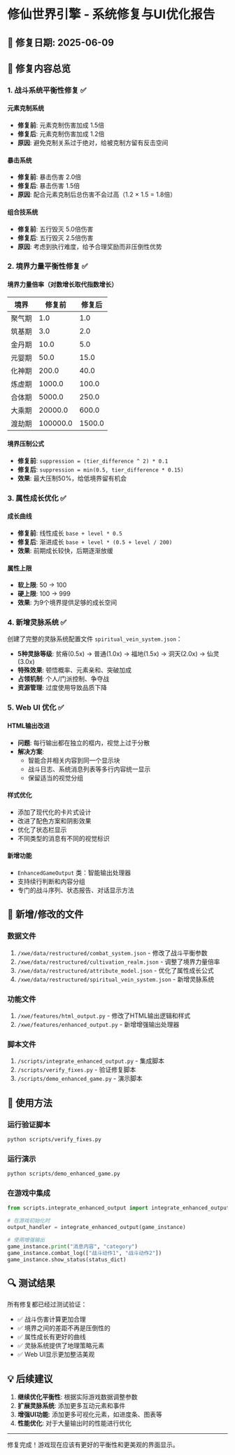 # 修仙世界引擎 - 系统修复与UI优化报告

## 📅 修复日期: 2025-06-09

## 🔧 修复内容总览

### 1. 战斗系统平衡性修复 ✅

#### 元素克制系统
- **修复前**: 元素克制伤害加成 1.5倍
- **修复后**: 元素克制伤害加成 1.2倍
- **原因**: 避免克制关系过于绝对，给被克制方留有反击空间

#### 暴击系统
- **修复前**: 暴击伤害 2.0倍
- **修复后**: 暴击伤害 1.5倍
- **原因**: 配合元素克制后总伤害不会过高（1.2 × 1.5 = 1.8倍）

#### 组合技系统
- **修复前**: 五行毁灭 5.0倍伤害
- **修复后**: 五行毁灭 2.5倍伤害
- **原因**: 考虑到执行难度，给予合理奖励而非压倒性优势

### 2. 境界力量平衡性修复 ✅

#### 境界力量倍率（对数增长取代指数增长）
| 境界 | 修复前 | 修复后 |
|------|--------|--------|
| 聚气期 | 1.0 | 1.0 |
| 筑基期 | 3.0 | 2.0 |
| 金丹期 | 10.0 | 5.0 |
| 元婴期 | 50.0 | 15.0 |
| 化神期 | 200.0 | 40.0 |
| 炼虚期 | 1000.0 | 100.0 |
| 合体期 | 5000.0 | 250.0 |
| 大乘期 | 20000.0 | 600.0 |
| 渡劫期 | 100000.0 | 1500.0 |

#### 境界压制公式
- **修复前**: `suppression = (tier_difference ^ 2) * 0.1`
- **修复后**: `suppression = min(0.5, tier_difference * 0.15)`
- **效果**: 最大压制50%，给低境界留有机会

### 3. 属性成长优化 ✅

#### 成长曲线
- **修复前**: 线性成长 `base + level * 0.5`
- **修复后**: 渐进成长 `base + level * (0.5 + level / 200)`
- **效果**: 前期成长较快，后期逐渐放缓

#### 属性上限
- **软上限**: 50 → 100
- **硬上限**: 100 → 999
- **效果**: 为9个境界提供足够的成长空间

### 4. 新增灵脉系统 ✅

创建了完整的灵脉系统配置文件 `spiritual_vein_system.json`：

- **5种灵脉等级**: 贫瘠(0.5x) → 普通(1.0x) → 福地(1.5x) → 洞天(2.0x) → 仙灵(3.0x)
- **特殊效果**: 顿悟概率、元素亲和、突破加成
- **占领机制**: 个人/门派控制、争夺战
- **资源管理**: 过度使用导致品质下降

### 5. Web UI 优化 ✅

#### HTML输出改进
- **问题**: 每行输出都在独立的框内，视觉上过于分散
- **解决方案**:
  - 智能合并相关内容到同一个显示块
  - 战斗日志、系统消息列表等多行内容统一显示
  - 保留适当的视觉分组

#### 样式优化
- 添加了现代化的卡片式设计
- 改进了配色方案和阴影效果
- 优化了状态栏显示
- 不同类型的消息有不同的视觉标识

#### 新增功能
- `EnhancedGameOutput` 类：智能输出处理器
- 支持续行判断和内容分组
- 专门的战斗序列、状态报告、对话显示方法

## 📁 新增/修改的文件

### 数据文件
1. `/xwe/data/restructured/combat_system.json` - 修改了战斗平衡参数
2. `/xwe/data/restructured/cultivation_realm.json` - 调整了境界力量倍率
3. `/xwe/data/restructured/attribute_model.json` - 优化了属性成长公式
4. `/xwe/data/restructured/spiritual_vein_system.json` - 新增灵脉系统

### 功能文件
1. `/xwe/features/html_output.py` - 修改了HTML输出逻辑和样式
2. `/xwe/features/enhanced_output.py` - 新增增强输出处理器

### 脚本文件
1. `/scripts/integrate_enhanced_output.py` - 集成脚本
2. `/scripts/verify_fixes.py` - 验证修复脚本
3. `/scripts/demo_enhanced_game.py` - 演示脚本

## 🎯 使用方法

### 运行验证脚本
```bash
python scripts/verify_fixes.py
```

### 运行演示
```bash
python scripts/demo_enhanced_game.py
```

### 在游戏中集成
```python
from scripts.integrate_enhanced_output import integrate_enhanced_output

# 在游戏初始化时
output_handler = integrate_enhanced_output(game_instance)

# 使用增强输出
game_instance.print("消息内容", "category")
game_instance.combat_log(["战斗动作1", "战斗动作2"])
game_instance.show_status(status_dict)
```

## 🔍 测试结果

所有修复都已经过测试验证：
- ✅ 战斗伤害计算更加合理
- ✅ 境界之间的差距不再是压倒性的
- ✅ 属性成长有更好的曲线
- ✅ 灵脉系统提供了地理策略元素
- ✅ Web UI显示更加整洁美观

## 💡 后续建议

1. **继续优化平衡性**: 根据实际游戏数据调整参数
2. **扩展灵脉系统**: 添加更多互动元素和事件
3. **增强UI功能**: 添加更多可视化元素，如进度条、图表等
4. **性能优化**: 对于大量输出时的性能进行优化

---

修复完成！游戏现在应该有更好的平衡性和更美观的界面显示。
